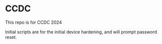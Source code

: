# CCDC


This repo is for CCDC 2024

Initial scripts are for the initial device hardening, and will prompt password reset.
